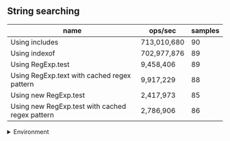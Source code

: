 ## String searching

|name|ops/sec|samples|
|-|-|-|
|Using includes|713,010,680|90|
|Using indexof|702,977,876|89|
|Using RegExp.test|9,458,406|89|
|Using RegExp.text with cached regex pattern|9,917,229|88|
|Using new RegExp.test|2,417,973|85|
|Using new RegExp.test with cached regex pattern|2,786,906|86|


<details>
<summary>Environment</summary>

* __Machine:__ linux x64 | 2 vCPUs | 6.8GB Mem
* __Run:__ Tue Oct 03 2023 02:05:18 GMT+0000 (Coordinated Universal Time)
</details>

